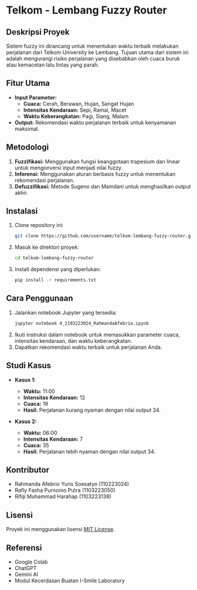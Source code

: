 # Telkom - Lembang Fuzzy Router

## Deskripsi Proyek
Sistem fuzzy ini dirancang untuk menentukan waktu terbaik melakukan perjalanan dari Telkom University ke Lembang. Tujuan utama dari sistem ini adalah mengurangi risiko perjalanan yang disebabkan oleh cuaca buruk atau kemacetan lalu lintas yang parah.

## Fitur Utama
- **Input Parameter:**
  - **Cuaca:** Cerah, Berawan, Hujan, Sangat Hujan
  - **Intensitas Kendaraan:** Sepi, Ramai, Macet
  - **Waktu Keberangkatan:** Pagi, Siang, Malam
- **Output:** Rekomendasi waktu perjalanan terbaik untuk kenyamanan maksimal.

## Metodologi
1. **Fuzzifikasi:** Menggunakan fungsi keanggotaan trapesium dan linear untuk mengonversi input menjadi nilai fuzzy.
2. **Inferensi:** Menggunakan aturan berbasis fuzzy untuk menentukan rekomendasi perjalanan.
3. **Defuzzifikasi:** Metode Sugeno dan Mamdani untuk menghasilkan output akhir.

## Instalasi
1. Clone repository ini:
   ```bash
   git clone https://github.com/username/telkom-lembang-fuzzy-router.git
   ```
2. Masuk ke direktori proyek:
   ```bash
   cd telkom-lembang-fuzzy-router
   ```
3. Install dependensi yang diperlukan:
   ```bash
   pip install -r requirements.txt
   ```

## Cara Penggunaan
1. Jalankan notebook Jupyter yang tersedia:
   ```bash
   jupyter notebook 4_1103223024_RahmandaAfebrio.ipynb
   ```
2. Ikuti instruksi dalam notebook untuk memasukkan parameter cuaca, intensitas kendaraan, dan waktu keberangkatan.
3. Dapatkan rekomendasi waktu terbaik untuk perjalanan Anda.

## Studi Kasus
- **Kasus 1:**
  - **Waktu:** 11:00
  - **Intensitas Kendaraan:** 12
  - **Cuaca:** 19
  - **Hasil:** Perjalanan kurang nyaman dengan nilai output 34.

- **Kasus 2:**
  - **Waktu:** 06:00
  - **Intensitas Kendaraan:** 7
  - **Cuaca:** 35
  - **Hasil:** Perjalanan lebih nyaman dengan nilai output 34.

## Kontributor
- Rahmanda Afebrio Yuris Soesatyo (110223024)
- Rafly Fasha Purnomo Putra (1103223050)
- Rifqi Muhammad Harahap (1103223138)

## Lisensi
Proyek ini menggunakan lisensi [MIT License](LICENSE).

## Referensi
- Google Colab
- ChatGPT
- Gemini AI
- Modul Kecerdasan Buatan I-Smile Laboratory

